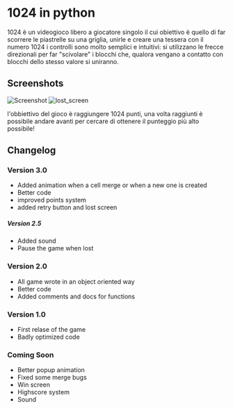 # 1024 in python
1024 è un videogioco libero a giocatore singolo il cui obiettivo è quello di far scorrere le piastrelle su una griglia, unirle e creare una tessera con il numero 1024
i controlli sono molto semplici e intuitivi: si utilizzano le frecce direzionali per far "scivolare" i blocchi che, qualora vengano a contatto con blocchi dello stesso valore si uniranno.

## Screenshots

![Screenshot](https://user-images.githubusercontent.com/59318963/71765966-d47ec180-2efa-11ea-8bf8-bc92fb657d95.png) 
![lost_screen](https://user-images.githubusercontent.com/59318963/71818717-05d9c780-308a-11ea-834d-f6865bb3c4ba.PNG)

l'obbiettivo del gioco è raggiungere 1024 punti, una volta raggiunti è possibile andare avanti per cercare di ottenere il punteggio più alto possibile!

## Changelog

### **Version 3.0**
- Added animation when a cell merge or when a new one is created
- Better code
- improved points system
- added retry button and lost screen
##### **Version 2.5**
- Added sound
- Pause the game when lost
### **Version 2.0**
- All game wrote in an object oriented way
- Better code
- Added comments and docs for functions

### **Version 1.0**
- First relase of the game
- Badly optimized code

### **Coming Soon**
- Better popup animation
- Fixed some merge bugs
- Win screen
- Highscore system
- Sound
